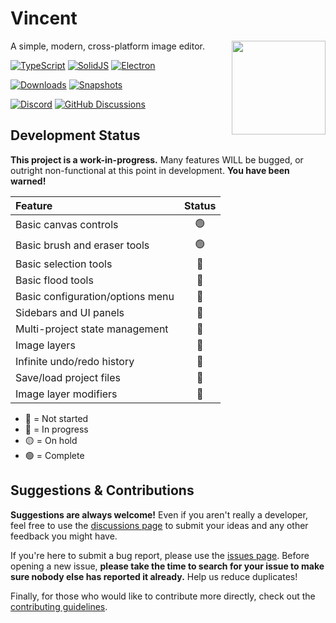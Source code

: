 # Vincent

<img src="https://raw.githubusercontent.com/JackDotJS/vincent-legacy/main/resources/icon.png" align="right" height="150px">

A simple, modern, cross-platform image editor.

<a href="https://www.typescriptlang.org/"><img src="https://img.shields.io/badge/TypeScript-000?style=for-the-badge&logoColor=white&logo=typescript&color=2F73BF" alt="TypeScript" /></a>
<a href="https://www.solidjs.com/"><img src="https://img.shields.io/badge/SolidJS-335d92?style=for-the-badge&logo=solid" alt="SolidJS" /></a>
<a href="https://www.electronjs.org/"><img src="https://img.shields.io/badge/Electron-1b1c26?style=for-the-badge&logoColor=9feaf9&logo=electron" alt="Electron" /></a>

<a href="../../releases"><img src="https://img.shields.io/github/downloads/JackDotJS/vincent-legacy/total?style=for-the-badge" alt="Downloads" /></a>
<a href="../../actions/workflows/dist-snapshot.yml"><img src="https://img.shields.io/github/actions/workflow/status/JackDotJS/vincent-legacy/dist-snapshot.yml?branch=main&label=SNAPSHOT%20BUILDS&style=for-the-badge" alt="Snapshots" /></a>

<a href="https://discord.gg/s5nQBxFPp2"><img src="https://img.shields.io/discord/803584639541313577?label=Chat&color=5865F2&logo=discord&logoColor=ffffff&style=for-the-badge" alt="Discord" /></a>
<a href="../../discussions"><img src="https://img.shields.io/github/discussions/JackDotJS/vincent-legacy?label=Discussions&color=1B1F24&logo=github&logoColor=ffffff&style=for-the-badge" alt="GitHub Discussions" /></a>

## Development Status

**This project is a work-in-progress.** Many features WILL be bugged, or outright non-functional at this point in development. **You have been warned!**

<!-- 🔴🔵🟡🟢  -->

| Feature | Status |
| :-- | :---: |
| Basic canvas controls | 🟢 |
| Basic brush and eraser tools | 🟢 |
| Basic selection tools | 🔴 |
| Basic flood tools | 🔴 |
| Basic configuration/options menu | 🔵 |
| Sidebars and UI panels | 🔴 |
| Multi-project state management | 🔴 |
| Image layers | 🔴 |
| Infinite undo/redo history | 🔵 |
| Save/load project files | 🔴 |
| Image layer modifiers | 🔴 |

- 🔴 = Not started
- 🔵 = In progress
- 🟡 = On hold
- 🟢 = Complete

## Suggestions & Contributions

**Suggestions are always welcome!** Even if you aren't really a developer, feel free to use the [discussions page](../../discussions) to submit your ideas and any other feedback you might have.

If you're here to submit a bug report, please use the [issues page](../../issues). Before opening a new issue, **please take the time to search for your issue to make sure nobody else has reported it already.** Help us reduce duplicates!

Finally, for those who would like to contribute more directly, check out the [contributing guidelines](CONTRIBUTING.md).
